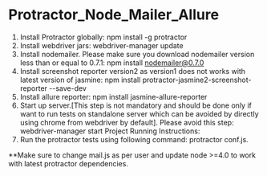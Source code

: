 # Protractor_Node_Mailer_Allure

1. Install Protractor globally: npm install -g protractor
2. Install webdriver jars: webdriver-manager update
3. Install nodemailer. Please make sure you download nodemailer version less than or equal to 0.7.1: npm install nodemailer@0.7.0
4. Install screenshot reporter version2 as version1 does not works with latest version of jasmine: npm install protractor-jasmine2-screenshot-reporter --save-dev
5. Install allure reporter: npm install jasmine-allure-reporter
6. Start up server.[This step is not mandatory and should be done only if want to run tests on standalone server which can be avoided by directly using chrome from webdriver by default]. Please avoid this step: webdriver-manager start
Project Running Instructions:
7. Run the protractor  tests  using following command: protractor conf.js.

**Make sure to change mail.js as per user and update node >=4.0 to work with latest protractor dependencies. 


